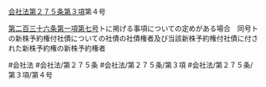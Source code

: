 [会社法第２７５条第３項](会社法＿＿＿＿第２７５条第３項)第４号

[第二百三十六条第一項第七号](会社法＿＿＿＿第２３６条第１項第７号)トに掲げる事項についての定めがある場合　同号トの新株予約権付社債についての社債の社債権者及び当該新株予約権付社債に付された新株予約権の新株予約権者


#会社法
#会社法/第２７５条
#会社法/第２７５条/第３項
#会社法/第２７５条/第３項/第４号
